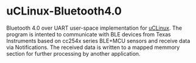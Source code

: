uCLinux-Bluetooth4.0
====================

Bluetooth 4.0 over UART user-space implementation for [uCLinux](https://github.com/Lembed/uClinux-Cortex). The program is intented to communicate with BLE devices from Texas Instruments based on cc254x series BLE+MCU sensors and receive data via Notifications. The received data is written to a mapped memmory section for further processing by another application.
